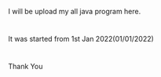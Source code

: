 I will be upload my all java program here.
#
#
#
It was started from 1st Jan 2022(01/01/2022)
#
#
#
Thank You
